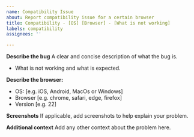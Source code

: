 ```yaml
---
name: Compatibility Issue
about: Report compatibility issue for a certain browser
title: Compatibility - [OS] [Browser] - [What is not working]
labels: compatibility
assignees: ''

---
```


**Describe the bug**
A clear and concise description of what the bug is.
 - What is not working and what is expected.

**Describe the browser:**
 - OS: [e.g. iOS, Android, MacOs or Windows]
 - Browser [e.g. chrome, safari, edge, firefox]
 - Version [e.g. 22]

**Screenshots**
If applicable, add screenshots to help explain your problem.

**Additional context**
Add any other context about the problem here.
